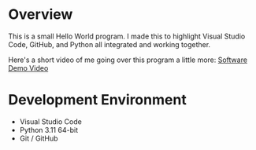 # Overview

This is a small Hello World program. I made this to highlight Visual Studio Code, GitHub, and Python all integrated and working together.


Here's a short video of me going over this program a little more:
[Software Demo Video](https://youtu.be/phtRAsv0iTo)

# Development Environment

* Visual Studio Code
* Python 3.11 64-bit
* Git / GitHub


